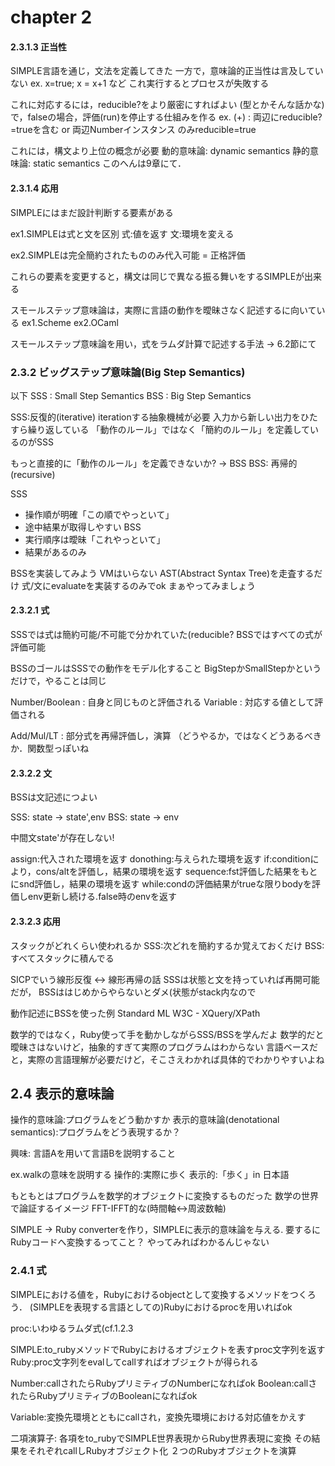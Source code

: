 # chapter 2

#### 2.3.1.3 正当性

SIMPLE言語を通じ，文法を定義してきた
一方で，意味論的正当性は言及していない
ex. x=true; x = x+1 など
これ実行するとプロセスが失敗する

これに対応するには，reducible?をより厳密にすればよい
(型とかそんな話かな)
で，falseの場合，評価(run)を停止する仕組みを作る
ex. (+) : 両辺にreducible?=trueを含む or 両辺Numberインスタンス のみreducible=true

これには，構文より上位の概念が必要
動的意味論: dynamic semantics
静的意味論: static semantics
このへんは9章にて．

#### 2.3.1.4 応用
SIMPLEにはまだ設計判断する要素がある

ex1.SIMPLEは式と文を区別
式:値を返す
文:環境を変える

ex2.SIMPLEは完全簡約されたもののみ代入可能
= 正格評価

これらの要素を変更すると，構文は同じで異なる振る舞いをするSIMPLEが出来る

スモールステップ意味論は，実際に言語の動作を曖昧さなく記述するに向いている
ex1.Scheme
ex2.OCaml

スモールステップ意味論を用い，式をラムダ計算で記述する手法 -> 6.2節にて

### 2.3.2 ビッグステップ意味論(Big Step Semantics)

以下
SSS : Small Step Semantics
BSS : Big Step Semantics

SSS:反復的(iterative)
iterationする抽象機械が必要
入力から新しい出力をひたすら繰り返している
「動作のルール」ではなく「簡約のルール」を定義しているのがSSS

もっと直接的に「動作のルール」を定義できないか?
-> BSS
BSS: 再帰的(recursive)

SSS
- 操作順が明確「この順でやっといて」
- 途中結果が取得しやすい
BSS
- 実行順序は曖昧「これやっといて」
- 結果があるのみ

BSSを実装してみよう
VMはいらない
AST(Abstract Syntax Tree)を走査するだけ
式/文にevaluateを実装するのみでok
まぁやってみましょう

#### 2.3.2.1 式

SSSでは式は簡約可能/不可能で分かれていた(reducible?
BSSではすべての式が評価可能

BSSのゴールはSSSでの動作をモデル化すること
BigStepかSmallStepかというだけで，やることは同じ

Number/Boolean : 自身と同じものと評価される
Variable : 対応する値として評価される

Add/Mul/LT : 部分式を再帰評価し，演算
（どうやるか，ではなくどうあるべきか．関数型っぽいね

#### 2.3.2.2 文
BSSは文記述につよい

SSS: state -> state',env
BSS: state -> env

中間文state'が存在しない!

assign:代入された環境を返す
donothing:与えられた環境を返す
if:conditionにより，cons/altを評価し，結果の環境を返す
sequence:fst評価した結果をもとにsnd評価し，結果の環境を返す
while:condの評価結果がtrueな限りbodyを評価しenv更新し続ける.false時のenvを返す

#### 2.3.2.3 応用

スタックがどれくらい使われるか
SSS:次どれを簡約するか覚えておくだけ
BSS:すべてスタックに積んでる

SICPでいう線形反復 <-> 線形再帰の話
SSSは状態と文を持っていれば再開可能だが，
BSSははじめからやらないとダメ(状態がstack内なので

動作記述にBSSを使った例
Standard ML
W3C - XQuery/XPath

数学的ではなく，Ruby使って手を動かしながらSSS/BSSを学んだよ
数学的だと曖昧さはないけど，抽象的すぎて実際のプログラムはわからない
言語ベースだと，実際の言語理解が必要だけど，そこさえわかれば具体的でわかりやすいよね

## 2.4 表示的意味論

操作的意味論:プログラムをどう動かすか
表示的意味論(denotational semantics):プログラムをどう表現するか？

興味: 言語Aを用いて言語Bを説明すること

ex.walkの意味を説明する
操作的:実際に歩く
表示的:「歩く」in 日本語

もともとはプログラムを数学的オブジェクトに変換するものだった
数学の世界で論証するイメージ
FFT-IFFT的な(時間軸<->周波数軸)

SIMPLE -> Ruby converterを作り，SIMPLEに表示的意味論を与える.
要するにRubyコードへ変換するってこと？
やってみればわかるんじゃない

### 2.4.1 式
SIMPLEにおける値を，Rubyにおけるobjectとして変換するメソッドをつくろう．
(SIMPLEを表現する言語としての)Rubyにおけるprocを用いればok

proc:いわゆるラムダ式(cf.1.2.3

SIMPLE:to_rubyメソッドでRubyにおけるオブジェクトを表すproc文字列を返す
Ruby:proc文字列をevalしてcallすればオブジェクトが得られる

Number:callされたらRubyプリミティブのNumberになればok
Boolean:callされたらRubyプリミティブのBooleanになればok

Variable:変換先環境とともにcallされ，変換先環境における対応値をかえす

二項演算子:
各項をto_rubyでSIMPLE世界表現からRuby世界表現に変換
その結果をそれぞれcallしRubyオブジェクト化
２つのRubyオブジェクトを演算
